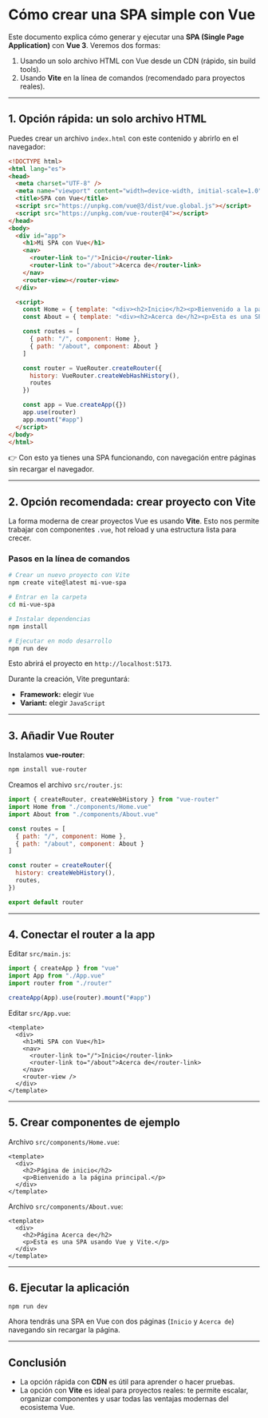 # Cómo crear una SPA simple con Vue

Este documento explica cómo generar y ejecutar una **SPA (Single Page Application)** con **Vue 3**. Veremos dos formas:  
1. Usando un solo archivo HTML con Vue desde un CDN (rápido, sin build tools).  
2. Usando **Vite** en la línea de comandos (recomendado para proyectos reales).  

---

## 1. Opción rápida: un solo archivo HTML

Puedes crear un archivo `index.html` con este contenido y abrirlo en el navegador:

```html
<!DOCTYPE html>
<html lang="es">
<head>
  <meta charset="UTF-8" />
  <meta name="viewport" content="width=device-width, initial-scale=1.0" />
  <title>SPA con Vue</title>
  <script src="https://unpkg.com/vue@3/dist/vue.global.js"></script>
  <script src="https://unpkg.com/vue-router@4"></script>
</head>
<body>
  <div id="app">
    <h1>Mi SPA con Vue</h1>
    <nav>
      <router-link to="/">Inicio</router-link>
      <router-link to="/about">Acerca de</router-link>
    </nav>
    <router-view></router-view>
  </div>

  <script>
    const Home = { template: "<div><h2>Inicio</h2><p>Bienvenido a la página principal.</p></div>" }
    const About = { template: "<div><h2>Acerca de</h2><p>Esta es una SPA simple con Vue.</p></div>" }

    const routes = [
      { path: "/", component: Home },
      { path: "/about", component: About }
    ]

    const router = VueRouter.createRouter({
      history: VueRouter.createWebHashHistory(),
      routes
    })

    const app = Vue.createApp({})
    app.use(router)
    app.mount("#app")
  </script>
</body>
</html>
```

👉 Con esto ya tienes una SPA funcionando, con navegación entre páginas sin recargar el navegador.

---

## 2. Opción recomendada: crear proyecto con Vite

La forma moderna de crear proyectos Vue es usando **Vite**. Esto nos permite trabajar con componentes `.vue`, hot reload y una estructura lista para crecer.

### Pasos en la línea de comandos

```bash
# Crear un nuevo proyecto con Vite
npm create vite@latest mi-vue-spa

# Entrar en la carpeta
cd mi-vue-spa

# Instalar dependencias
npm install

# Ejecutar en modo desarrollo
npm run dev
```

Esto abrirá el proyecto en `http://localhost:5173`.

Durante la creación, Vite preguntará:
- **Framework:** elegir `Vue`  
- **Variant:** elegir `JavaScript`

---

## 3. Añadir Vue Router

Instalamos **vue-router**:

```bash
npm install vue-router
```

Creamos el archivo `src/router.js`:

```js
import { createRouter, createWebHistory } from "vue-router"
import Home from "./components/Home.vue"
import About from "./components/About.vue"

const routes = [
  { path: "/", component: Home },
  { path: "/about", component: About }
]

const router = createRouter({
  history: createWebHistory(),
  routes,
})

export default router
```

---

## 4. Conectar el router a la app

Editar `src/main.js`:

```js
import { createApp } from "vue"
import App from "./App.vue"
import router from "./router"

createApp(App).use(router).mount("#app")
```

Editar `src/App.vue`:

```vue
<template>
  <div>
    <h1>Mi SPA con Vue</h1>
    <nav>
      <router-link to="/">Inicio</router-link>
      <router-link to="/about">Acerca de</router-link>
    </nav>
    <router-view />
  </div>
</template>
```

---

## 5. Crear componentes de ejemplo

Archivo `src/components/Home.vue`:

```vue
<template>
  <div>
    <h2>Página de inicio</h2>
    <p>Bienvenido a la página principal.</p>
  </div>
</template>
```

Archivo `src/components/About.vue`:

```vue
<template>
  <div>
    <h2>Página Acerca de</h2>
    <p>Esta es una SPA usando Vue y Vite.</p>
  </div>
</template>
```

---

## 6. Ejecutar la aplicación

```bash
npm run dev
```

Ahora tendrás una SPA en Vue con dos páginas (`Inicio` y `Acerca de`) navegando sin recargar la página.

---

## Conclusión

- La opción rápida con **CDN** es útil para aprender o hacer pruebas.  
- La opción con **Vite** es ideal para proyectos reales: te permite escalar, organizar componentes y usar todas las ventajas modernas del ecosistema Vue.  
